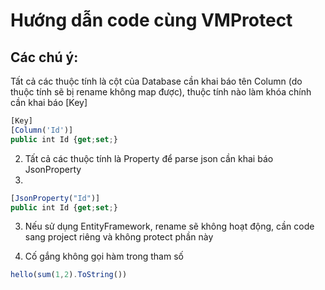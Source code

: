 # Hướng dẫn code cùng VMProtect

## Các chú ý:
Tất cả các thuộc tính là cột của Database cần khai báo tên Column (do thuộc tính sẽ bị rename không map được), thuộc tính nào làm khóa chính cần khai báo [Key]

```javascript
[Key]
[Column('Id')]
public int Id {get;set;}
```

2. Tất cả các thuộc tính là Property để parse json cần khai báo JsonProperty
3. 
```javascript
[JsonProperty("Id")]
public int Id {get;set;}
```

3. Nếu sử dụng EntityFramework, rename sẽ không hoạt động, cần code sang project riêng và không protect phần này

4. Cố gắng không gọi hàm trong tham số

```javascript
hello(sum(1,2).ToString())
```

